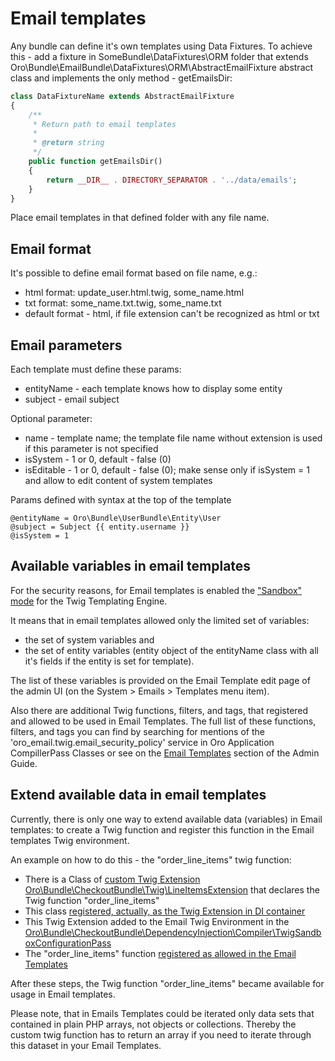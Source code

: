 Email templates
===============

Any bundle can define it's own templates using Data Fixtures.
To achieve this - add a fixture in SomeBundle\DataFixtures\ORM folder that extends Oro\Bundle\EmailBundle\DataFixtures\ORM\AbstractEmailFixture
abstract class and implements the only method - getEmailsDir:
``` php
class DataFixtureName extends AbstractEmailFixture
{
    /**
     * Return path to email templates
     *
     * @return string
     */
    public function getEmailsDir()
    {
        return __DIR__ . DIRECTORY_SEPARATOR . '../data/emails';
    }
}
```
Place email templates in that defined folder with any file name.

Email format
------------
It's possible to define email format based on file name, e.g.:

 - html format: update_user.html.twig, some_name.html
 - txt format: some_name.txt.twig, some_name.txt
 - default format - html, if file extension can't be recognized as html or txt

Email parameters
-----------------
Each template must define these params:

 - entityName - each template knows how to display some entity
 - subject - email subject

Optional parameter:

 - name - template name; the template file name without extension is used if this parameter is not specified 
 - isSystem - 1 or 0, default - false (0)
 - isEditable - 1 or 0, default - false (0); make sense only if isSystem = 1 and allow to edit content of system templates

Params defined with syntax at the top of the template
```
@entityName = Oro\Bundle\UserBundle\Entity\User
@subject = Subject {{ entity.username }}
@isSystem = 1
```

Available variables in email templates
--------------------------------------

For the security reasons, for Email templates is enabled the ["Sandbox" mode](https://twig.symfony.com/doc/2.x/api.html#sandbox-extension) for the Twig Templating Engine.

It means that in email templates allowed only the limited set of variables:

* the set of system variables and
* the set of entity variables (entity object of the entityName class with all it's fields if the entity is set for template).

The list of these variables is provided on the Email Template edit page of the admin UI (on the System > Emails > Templates menu item).

Also there are additional Twig functions, filters, and tags, that registered and allowed to be used in Email Templates. The full list of these functions, filters, and tags you can find by searching for mentions of the 'oro_email.twig.email_security_policy' service in Oro Application CompillerPass Classes or see on the [Email Templates](https://oroinc.com/b2b-ecommerce/doc/current/admin-guide/email/email-templates) section of the Admin Guide.

Extend available data in email templates
----------------------------------------

Currently, there is only one way to extend available data (variables) in Email templates: to create a Twig function and register this function in the Email templates Twig environment.

An example on how to do this - the "order_line_items" twig function:

* There is a Class of [custom Twig Extension](https://symfony.com/doc/3.4/templating/twig_extension.html) [Oro\Bundle\CheckoutBundle\Twig\LineItemsExtension](https://github.com/laboro/dev/blob/master/package/commerce/src/Oro/Bundle/CheckoutBundle/Twig/LineItemsExtension.php#L47) that declares the Twig function "order_line_items"
* This class [registered, actually, as the Twig Extension in DI container](https://github.com/laboro/dev/blob/master/package/commerce/src/Oro/Bundle/CheckoutBundle/Resources/config/services.yml#L115)
* This Twig Extension added to the Email Twig Environment in the [Oro\Bundle\CheckoutBundle\DependencyInjection\Compiler\TwigSandboxConfigurationPass](https://github.com/laboro/dev/blob/master/package/commerce/src/Oro/Bundle/CheckoutBundle/DependencyInjection/Compiler/TwigSandboxConfigurationPass.php#L33)
* The "order_line_items" function [registered as allowed in the Email Templates](https://github.com/laboro/dev/blob/master/package/commerce/src/Oro/Bundle/CheckoutBundle/DependencyInjection/Compiler/TwigSandboxConfigurationPass.php#L24)

After these steps, the Twig function "order_line_items" became available for usage in Email templates.

Please note, that in Emails Templates could be iterated only data sets that contained in plain PHP arrays, not objects or collections. Thereby the custom twig function has to return an array if you need to iterate through this dataset in your Email Templates.
